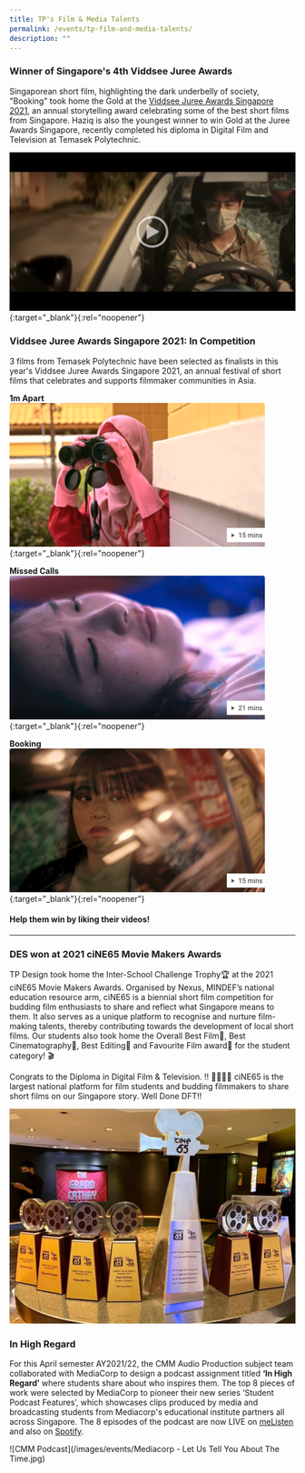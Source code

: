 ```yaml
---
title: TP's Film & Media Talents
permalink: /events/tp-film-and-media-talents/
description: ""
---
```

### Winner of Singapore's 4th Viddsee Juree Awards
Singaporean short film, highlighting the dark underbelly of society, "Booking" took home the Gold at the [Viddsee Juree Awards Singapore 2021](https://press.viddsee.com/eight-local-filmmakers-selected-as-winners-of-singapores-4th-viddsee-juree-awards/), an annual storytelling award celebrating some of the best short films from Singapore.  Haziq is also the youngest winner to win Gold at the Juree Awards Singapore, recently completed his diploma in Digital Film and Television at Temasek Polytechnic.

[![Booking - Viddsee Juree Awards Singapore 2021](/images/FMT_Booking.png)](https://drive.google.com/file/d/1CSGYFLwBlTmmwLaQcK138l6hfONgk1hE/view){:target="_blank"}{:rel="noopener"}

### Viddsee Juree Awards Singapore 2021: In Competition
3 films from Temasek Polytechnic have been selected as finalists in this year's Viddsee Juree Awards Singapore 2021, an annual festival of short films that celebrates and supports filmmaker communities in Asia.

**1m Apart**
[![1m Apart](/images/1mApart.png)](https://www.viddsee.com/video/1m-apart/0r06k?channel=juree&edition=singapore2021&playlist=in-competition){:target="_blank"}{:rel="noopener"}

**Missed Calls**
[![Missed Calls](/images/MissedCalls.png)](https://www.viddsee.com/video/missed-calls/1jxzw?channel=juree&edition=singapore2021&playlist=in-competition){:target="_blank"}{:rel="noopener"}

**Booking**
[![Booking](/images/Booking.png)](https://www.viddsee.com/video/booking/l4b4s?channel=juree&edition=singapore2021&playlist=in-competition){:target="_blank"}{:rel="noopener"}


#### Help them win by liking their videos!

---

### DES won at 2021 ciNE65 Movie Makers Awards
TP Design took home the Inter-School Challenge Trophy🏆  at the 2021 ciNE65 Movie Makers Awards. Organised by Nexus, MINDEF’s national education resource arm, ciNE65 is a biennial short film competition for budding film enthusiasts to share and reflect what Singapore means to them. It also serves as a unique platform to recognise and nurture film-making talents, thereby contributing towards the development of local short films. Our students also took home the Overall Best Film🏅, Best Cinematography🏅, Best Editing🏅 and Favourite Film award🏅 for the student category! ⁣🎬

Congrats to the Diploma in Digital Film & Television. !! 👏👏👏🏼  ciNE65 is the largest national platform for film students and budding filmmakers to share short films on our Singapore story. Well Done DFT!!

![2021 ciNE65 Movie Makers Awards](/images/ciNE65_Movie_Makers_Awards.png)

### In High Regard
For this April semester AY2021/22, the CMM Audio Production subject team collaborated with MediaCorp to design a podcast assignment titled **‘In High Regard’** where students share about who inspires them.
The top 8 pieces of work were selected by MediaCorp to pioneer their new series ‘Student Podcast Features’, which showcases clips produced by media and broadcasting students from Mediacorp's educational institute partners all across Singapore.
The 8 episodes of the podcast are now LIVE on [meListen](https://bit.ly/CMMonMeListen) and also on [Spotify](https://bit.ly/CMMonSpotify).

![CMM Podcast](/images/events/Mediacorp - Let Us Tell You About The Time.jpg)
